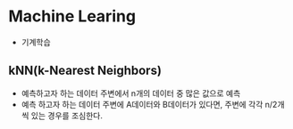 # Machine Learing
- 기계학습

## kNN(k-Nearest Neighbors)
- 예측하고자 하는 데이터 주변에서 n개의 데이터 중 많은 값으로 예측
- 예측 하고자 하는 데이터 주변에 A데이터와 B데이터가 있다면, 주변에 각각 n/2개씩 있는 경우를 조심한다.
